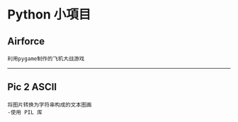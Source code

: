 # Python 小項目

##   Airforce
    利用pygame制作的飞机大战游戏

------


##  Pic 2 ASCII
	将图片转换为字符串构成的文本图画
	-使用 PIL 库


